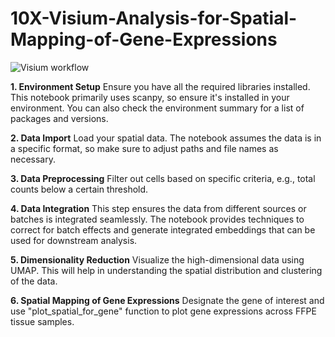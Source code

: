 # 10X-Visium-Analysis-for-Spatial-Mapping-of-Gene-Expressions
![Visium workflow](https://github.com/inhyeoklee/10X-Visium-Analysis-for-Spatial-Mapping-of-Gene-Expressions/assets/8275926/8fc2e426-c00a-4559-9eca-86c8429822bf)

**1. Environment Setup**
Ensure you have all the required libraries installed. This notebook primarily uses scanpy, so ensure it's installed in your environment. You can also check the environment summary for a list of packages and versions.

**2. Data Import**
Load your spatial data. The notebook assumes the data is in a specific format, so make sure to adjust paths and file names as necessary.

**3. Data Preprocessing**
Filter out cells based on specific criteria, e.g., total counts below a certain threshold.

**4. Data Integration**
This step ensures the data from different sources or batches is integrated seamlessly. The notebook provides techniques to correct for batch effects and generate integrated embeddings that can be used for downstream analysis.

**5. Dimensionality Reduction**
Visualize the high-dimensional data using UMAP. This will help in understanding the spatial distribution and clustering of the data.

**6. Spatial Mapping of Gene Expressions**
Designate the gene of interest and use "plot_spatial_for_gene" function to plot gene expressions across FFPE tissue samples.
